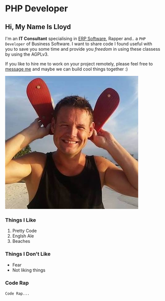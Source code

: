# PHP Developer

## Hi, My Name Is Lloyd

I'm an **IT Consultant** specialising in [ERP Software](https://www.erp.ie), Rapper and.. a `PHP Developer` of Business Software. I want to share code I found useful with you to save you some time and provide you _freedom_ in using these classess by using the AGPLv3. 

If you like to hire me to work on your project remotely, please feel free to [message me](mailto:lloydhardy@gmail.com) and maybe we can build cool things together :)

![Image](beach.jpg)

### Things I Like

1. Pretty Code
2. Englsh Ale
3. Beaches

### Things I Don't Like

- Fear
- Not liking things

### Code Rap

```markdown
Code Rap...
```
